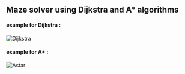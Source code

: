 
## Maze solver using Dijkstra and A* algorithms
#### example for Dijkstra : 
![Dijkstra](https://drive.google.com/uc?id=1w_K6IPIcWkgLLuV2TnCFE14Q7rLMc40c)

#### example for A* : 
![Astar](https://drive.google.com/us?id=1XlH8YDNL2ODGHrJ4clzPsCbyVofIGD-R)
